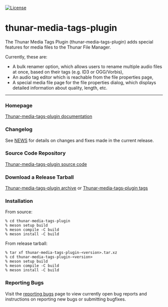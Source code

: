 [![License](https://img.shields.io/badge/License-GPL%20v2-blue.svg)](https://gitlab.xfce.org/thunar-plugins/thunar-media-tags-plugin/-/blob/master/COPYING)

thunar-media-tags-plugin
====================

 The Thunar Media Tags Plugin (thunar-media-tags-plugin) adds special features for media files to the Thunar File Manager.

Currently, these are:

  * A bulk renamer option, which allows users to rename multiple audio files at once, based on their tags (e.g. ID3 or OGG/Vorbis),
  * An audio tag editor which is reachable from the file properties page,
  * A special media file page for the file properties dialog, which displays detailed information about quality, length, etc.

----

### Homepage

[Thunar-media-tags-plugin documentation](https://docs.xfce.org/xfce/thunar/media-tags)

### Changelog

See [NEWS](https://gitlab.xfce.org/thunar-plugins/thunar-media-tags-plugin/-/blob/master/NEWS) for details on changes and fixes made in the current release.

### Source Code Repository

[Thunar-media-tags-plugin source code](https://gitlab.xfce.org/thunar-plugins/thunar-media-tags-plugin)

### Download a Release Tarball

[Thunar-media-tags-plugin archive](https://archive.xfce.org/src/thunar-plugins/thunar-media-tags-plugin)
    or
[Thunar-media-tags-plugin tags](https://gitlab.xfce.org/thunar-plugins/thunar-media-tags-plugin/-/tags)
### Installation

From source: 

    % cd thunar-media-tags-plugin
    % meson setup build
    % meson compile -C build
    % meson install -C build

From release tarball:

    % tar xf thunar-media-tags-plugin-<version>.tar.xz
    % cd thunar-media-tags-plugin-<version>
    % meson setup build
    % meson compile -C build
    % meson install -C build

### Reporting Bugs

Visit the [reporting bugs](https://docs.xfce.org/xfce/thunar/thunar-media-tags-plugin/bugs) page to view currently open bug reports and instructions on reporting new bugs or submitting bugfixes.

